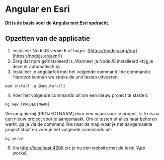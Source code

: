 # Angular en Esri
**Dit is de basis voor de Angular met Esri opdracht.**

## Opzetten van de applicatie
1. Installeer NodeJS versie 6 of hoger. ([https://nodejs.org/en/](https://nodejs.org/en/))
2. Zorg dat npm geïnstalleerd is. Wanneer je NodeJS installeerd krijg je deze er automatisch bij.
3. Installeer je angular/cli met het volgende command line commando. Hierdoor kunnen we straks de unit testen uitvoeren.
```
npm install -g @angular/cli
```
4. Voer het volgende commando uit om een nieuw project te starten:
```
ng new [PROJECTNAAM]
```
Vervang hierbij [PROJECTNAAM] door een naam voor je project.
5. Er is nu een nieuw project voor je aangemaakt. Om te testen of alles naar behoren werkt, ga je via de command line naar de map waar je net aangemaakte project staat en voer je het volgende commando uit:
```
ng serve
```
6. Via [http://localhost:4200](http://localhost:4200) zie je nu een website met de tekst 'App works!'.